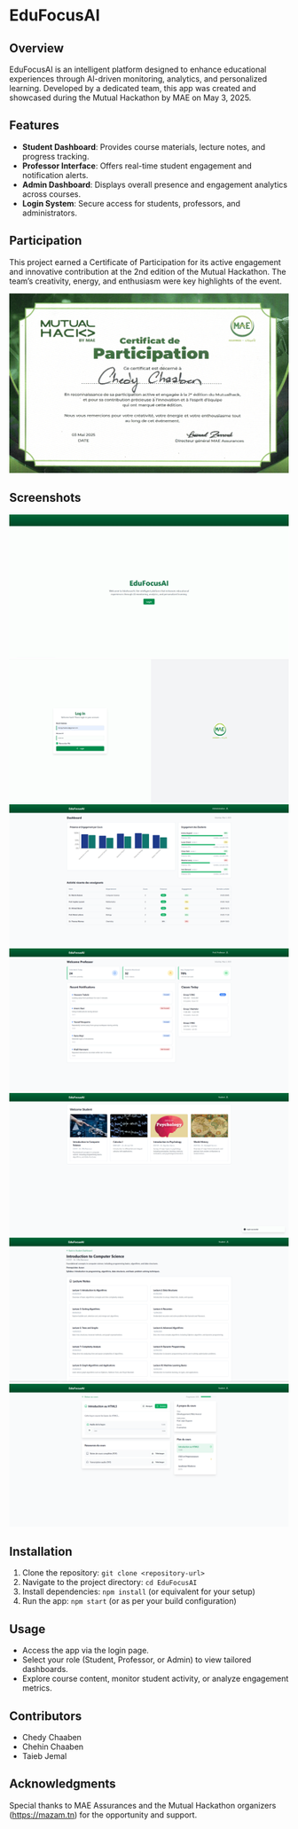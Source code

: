 # EduFocusAI

## Overview
EduFocusAI is an intelligent platform designed to enhance educational experiences through AI-driven monitoring, analytics, and personalized learning. Developed by a dedicated team, this app was created and showcased during the Mutual Hackathon by MAE on May 3, 2025.

## Features
- **Student Dashboard**: Provides course materials, lecture notes, and progress tracking.
- **Professor Interface**: Offers real-time student engagement and notification alerts.
- **Admin Dashboard**: Displays overall presence and engagement analytics across courses.
- **Login System**: Secure access for students, professors, and administrators.

## Participation
This project earned a Certificate of Participation for its active engagement and innovative contribution at the 2nd edition of the Mutual Hackathon. The team’s creativity, energy, and enthusiasm were key highlights of the event.

![Hackathon Participation Certification](images/Hackathon%20Participation%20Certification.png)
## Screenshots
![Login Page 1](images/screenshot1.png)
![Login Page 2](images/screenshot2.png)
![Admin Dashboard](images/screenshot3.png)
![Professor Dashboard](images/screenshot4.png)
![Student Dashboard](images/screenshot5.png)
![Course Details](images/screenshot6.png)
![Welcome Screen](images/screenshot7.png)

## Installation
1. Clone the repository: `git clone <repository-url>`
2. Navigate to the project directory: `cd EduFocusAI`
3. Install dependencies: `npm install` (or equivalent for your setup)
4. Run the app: `npm start` (or as per your build configuration)

## Usage
- Access the app via the login page.
- Select your role (Student, Professor, or Admin) to view tailored dashboards.
- Explore course content, monitor student activity, or analyze engagement metrics.

## Contributors
- Chedy Chaaben
- Chehin Chaaben
- Taieb Jemal

## Acknowledgments
Special thanks to MAE Assurances and the Mutual Hackathon organizers (https://mazam.tn) for the opportunity and support.
